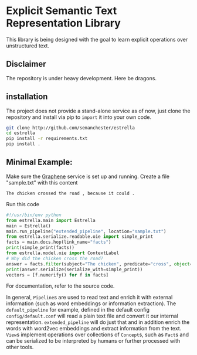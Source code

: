 # Explicit Semantic Text Representation Library
This library is being designed with the goal to learn explicit operations over unstructured text.
## Disclaimer
The repository is under heavy development. Here be dragons.
## installation
The project does not provide a stand-alone service as of now, just clone the repository and install via pip to `import` it into your own code.
```bash
git clone http://github.com/semanchester/estrella
cd estrella
pip install -r requirements.txt
pip install .

```

## Minimal Example:
Make sure the [Graphene](http://google.de) service is set up and running.
Create a file "sample.txt" with this content
```text
The chicken crossed the road , because it could .
```
Run this code
```python
#!/usr/bin/env python
from estrella.main import Estrella
main = Estrella()
main.run_pipeline("extended_pipeline", location="sample.txt")
from estrella.serialize.readable.oie import simple_print
facts = main.docs.hop(link_name="facts")
print(simple_print(facts))
from estrella.model.oie import ContextLabel
# Why did the chicken cross the road?
answer = facts.filter(subject="The chicken", predicate="cross", object="the road").hop(link_name="links",constraint=lambda link: link.label == ContextLabel.Cause)
print(answer.serialize(serialize_with=simple_print))
vectors = [f.numerify() for f in facts]

```
For documentation, refer to the source code.

In general, `Pipeline`s are used to read text and enrich it with external information (such as word embeddings or information extraction). The `default_pipeline` for example, defined in the default config `config/default.conf` will read a plain text file and convert it our internal representation. `extended_pipeline` will do just that and in addition enrich the words with word2vec embeddings and extract information from the text.
`View`s implement operations over collections of `Concept`s, such as `Fact`s and can be serialized to be interpreted by humans or further processed with other tools.